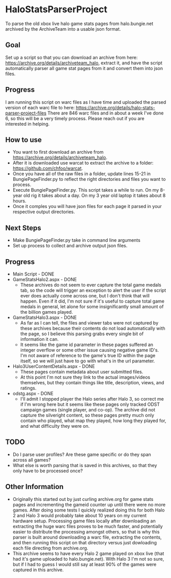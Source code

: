# HaloStatsParserProject
To parse the old xbox live halo game stats pages from halo.bungie.net archived by the ArchiveTeam into a usable json format.

## Goal
Set up a script so that you can download an archive from here: https://archive.org/details/archiveteam_halo, extract it, and have the script automatically parser all game stat pages from it and convert them into json files.

## Progress
I am running this script on warc files as I have time and uploaded the parsed version of each warc file to here: https://archive.org/details/halo-stats-parser-project-files
There are 846 warc files and in about a week I've done 6, so this will be a very timely process. Please reach out if you are interested in helping.

## How to use
- You want to first download an archive from https://archive.org/details/archiveteam_halo.
- After it is downloaded use warcat to extract the archive to a folder: https://github.com/chfoo/warcat.
- Once you have all of the raw files in a folder, update lines 15-21 in BungiePageFinder.py to reflect the right directories and files you want to process.
- Execute BungiePageFinder.py. This script takes a while to run. On my 8-year old rig it takes about a day. On my 3 year old laptop it takes about 8 hours.
- Once it comples you will have json files for each page it parsed in your respective output directories.

## Next Steps
- Make BungiePageFinder.py take in command line arguments
- Set up process to collect and archive output json files.

## Progress
- Main Script - DONE
- GameStatsHalo2.aspx - DONE
  - These archives do not seem to ever capture the total game medals tab, so the code will trigger an exception to alert the user if the script ever does actually come across one, but I don't think that will happen. Even if it did, I'm not sure if it's useful to capture total game medals in general, let alone for some insignificantly small amount of the billion games played.
- GameStatsHalo3.aspx - DONE
  - As far as I can tell, the files and viewer tabs were not captured by these archives because their contents do not load automatically with the page, so I believe this parsing grabs every single bit of information it can.
  - It seems like the game id parameter in these pages suffered an integer overflow or some other issue causing negative game ID's. I'm not aware of reference to the game's true ID within the page itself, so we will just have to go with what's in the url parameter.
- Halo3UserContentDetails.aspx - DONE
  - These pages contain metadata about user submitted files.
  - At this point I'm not sure they link to the actual images/videos themselves, but they contain things like title, description, views, and ratings.
- odstg.aspx - DONE
  - I'll admit I stopped player the Halo series after Halo 3, so correct me if I'm wrong here but it seems like these pages only tracked ODST campaign games (single player, and co-op). The archive did not capture the silveright content, so these pages pretty much only contain who played, what map they played, how long they played for, and what difficulty they were on.
  
## TODO
- Do I parse user profiles? Are these game specific or do they span across all games?
- What else is worth parsing that is saved in this archives, so that they only have to be processed once?

## Other Information
- Originally this started out by just curling archive.org for game stats pages and incrementing the gameid counter up until there were no more games. After doing some tests I quickly realized doing this for both Halo 2 and Halo 3 would probably take about 10 years on my current hardware setup. Processing game files locally after downloading an extracting the huge warc files proves to be much faster, and potentially easier to distribute the processing amongst others, so that is why this parser is built around downloading a warc file, extracting the contents, and then running this script on that directory versus just dowloading each file directing from archive.org.
- This archive seems to have every Halo 2 game played on xbox live (that had it's game uploaded to halo.bungie.net). With Halo 3 I'm not so sure, but if I had to guess I would still say at least 90% of the games were captured in this archive.
